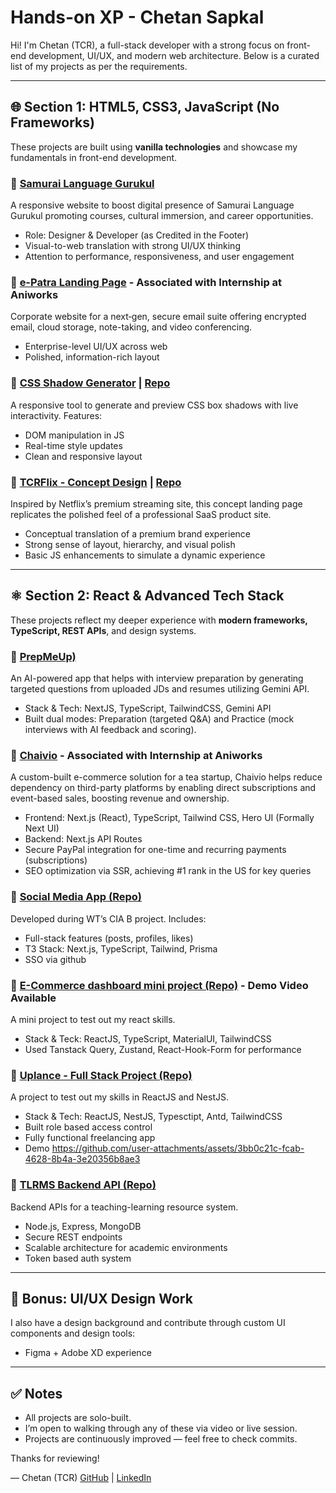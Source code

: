 # Hands-on XP - Chetan Sapkal

Hi! I'm Chetan (TCR), a full-stack developer with a strong focus on front-end development, UI/UX, and modern web architecture. Below is a curated list of my projects as per the requirements.

---

## 🌐 Section 1: HTML5, CSS3, JavaScript (No Frameworks)

These projects are built using **vanilla technologies** and showcase my fundamentals in front-end development.

### 🔹 [Samurai Language Gurukul](https://samurailanguagegurukul.com/)
A responsive website to boost digital presence of Samurai Language Gurukul promoting courses, cultural immersion, and career opportunities.
- Role: Designer & Developer (as Credited in the Footer)
- Visual-to-web translation with strong UI/UX thinking
- Attention to performance, responsiveness, and user engagement

### 🔹 [e-Patra Landing Page](https://e-patra.com/) - Associated with Internship at Aniworks
Corporate website for a next‑gen, secure email suite offering encrypted email, cloud storage, note-taking, and video conferencing.
- Enterprise-level UI/UX across web
- Polished, information-rich layout

### 🔹 [CSS Shadow Generator](https://ceotcr.github.io/css-shadow-generator/) | [Repo](https://github.com/ceotcr/css-shadow-generator)
A responsive tool to generate and preview CSS box shadows with live interactivity. Features:
- DOM manipulation in JS
- Real-time style updates
- Clean and responsive layout

### 🔹 [TCRFlix - Concept Design](https://ceotcr.github.io/OIBGRIP/L1T1/) | [Repo](https://github.com/ceotcr/OIBGRIP/tree/main/L1T3)
Inspired by Netflix’s premium streaming site, this concept landing page replicates the polished feel of a professional SaaS product site.
- Conceptual translation of a premium brand experience
- Strong sense of layout, hierarchy, and visual polish
- Basic JS enhancements to simulate a dynamic experience

---

## ⚛️ Section 2: React & Advanced Tech Stack

These projects reflect my deeper experience with **modern frameworks, TypeScript, REST APIs**, and design systems.

### 🔹 [PrepMeUp)](https://prepmeupnow.vercel.app/)
An AI-powered app that helps with interview preparation by generating targeted questions from uploaded JDs and resumes utilizing Gemini API.
- Stack & Tech: NextJS, TypeScript, TailwindCSS, Gemini API
- Built dual modes: Preparation (targeted Q&A) and Practice (mock interviews with AI feedback and scoring).

### 🔹 [Chaivio](https://chaivio.com/) - Associated with Internship at Aniworks
A custom-built e-commerce solution for a tea startup, Chaivio helps reduce dependency on third-party platforms by enabling direct subscriptions and event-based sales, boosting revenue and ownership.
- Frontend: Next.js (React), TypeScript, Tailwind CSS, Hero UI (Formally Next UI)
- Backend: Next.js API Routes
- Secure PayPal integration for one-time and recurring payments (subscriptions)
- SEO optimization via SSR, achieving #1 rank in the US for key queries

### 🔹 [Social Media App (Repo)](https://github.com/ceotcr/social-media)
Developed during WT’s CIA B project. Includes:
- Full-stack features (posts, profiles, likes)
- T3 Stack: Next.js, TypeScript, Tailwind, Prisma
- SSO via github

### 🔹 [E-Commerce dashboard mini project (Repo)](https://github.com/ceotcr/bits-react-mp) - Demo Video Available
A mini project to test out my react skills.
- Stack & Teck: ReactJS, TypeScript, MaterialUI, TailwindCSS
- Used Tanstack Query, Zustand, React-Hook-Form for performance

### 🔹 [Uplance - Full Stack Project (Repo)](https://github.com/ceotcr/freelance)
A project to test out my skills in ReactJS and NestJS.
- Stack & Tech: ReactJS, NestJS, Typesctipt, Antd, TailwindCSS
- Built role based access control
- Fully functional freelancing app
- Demo
  https://github.com/user-attachments/assets/3bb0c21c-fcab-4628-8b4a-3e20356b8ae3

### 🔹 [TLRMS Backend API (Repo)](https://github.com/ceotcr/TLRMS)
Backend APIs for a teaching-learning resource system.
- Node.js, Express, MongoDB
- Secure REST endpoints
- Scalable architecture for academic environments
- Token based auth system

---

## 🧠 Bonus: UI/UX Design Work

I also have a design background and contribute through custom UI components and design tools:

- Figma + Adobe XD experience

---

## ✅ Notes

- All projects are solo-built.
- I’m open to walking through any of these via video or live session.
- Projects are continuously improved — feel free to check commits.

Thanks for reviewing!

—
Chetan (TCR)
[GitHub](https://github.com/ceotcr) | [LinkedIn](https://www.linkedin.com/in/thechetanraje)
